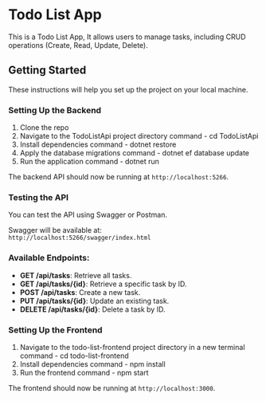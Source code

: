# Todo List App

This is a Todo List App, It allows users to manage tasks, including CRUD operations (Create, Read, Update, Delete).

## Getting Started

These instructions will help you set up the project on your local machine.

### Setting Up the Backend

1. Clone the repo
2. Navigate to the TodoListApi project directory
    command - cd TodoListApi
3. Install dependencies
    command - dotnet restore
4. Apply the database migrations
    command - dotnet ef database update
5. Run the application
    command - dotnet run

The backend API should now be running at `http://localhost:5266`.

### Testing the API

You can test the API using Swagger or Postman.

Swagger will be available at:  
`http://localhost:5266/swagger/index.html`

### Available Endpoints:

- **GET /api/tasks**: Retrieve all tasks.
- **GET /api/tasks/{id}**: Retrieve a specific task by ID.
- **POST /api/tasks**: Create a new task.
- **PUT /api/tasks/{id}**: Update an existing task.
- **DELETE /api/tasks/{id}**: Delete a task by ID.

### Setting Up the Frontend

1. Navigate to the todo-list-frontend project directory in a new terminal
    command - cd todo-list-frontend
2. Install dependencies
    command - npm install
3. Run the frontend
    command - npm start

The frontend should now be running at `http://localhost:3000`.
